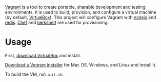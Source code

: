 [Vagrant](http://www.vagrantup.com/) is a tool to create portable, sharable development and testing environments. It is used to build, provision, and configure a virtual machine (by default, [VirtualBox](https://www.virtualbox.org/)). This project will configure Vagrant with [nodejs](http://nodejs.org/) and [redis](http://redis.io/). [Chef](http://www.opscode.com/chef/) and [berkshelf](http://berkshelf.com/) are used for provisioning.

# Usage

First, [download VirtualBox](https://www.virtualbox.org/wiki/Downloads) and install.

[Download a Vagrant installer](http://downloads.vagrantup.com/) for Mac OS, Windows, and Linux and install it.

To build the VM, run `init.sh`.